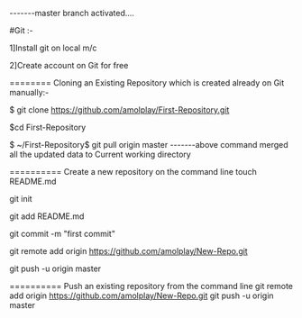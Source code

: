 
-------master branch activated....


#Git :-

1]Install git on local m/c

2]Create account on Git for free


========
Cloning an Existing Repository which is created already on Git manually:-

$ git clone https://github.com/amolplay/First-Repository.git

$cd First-Repository

$ ~/First-Repository$ git pull origin master
-------above command merged all the updated data to Current working directory


==========
Create a new repository on the command line
touch README.md

git init

git add README.md

git commit -m "first commit"

git remote add origin https://github.com/amolplay/New-Repo.git

git push -u origin master

==========
Push an existing repository from the command line
git remote add origin https://github.com/amolplay/New-Repo.git
git push -u origin master

	
